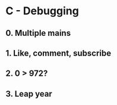 # C - Debugging

## 0. Multiple mains

## 1. Like, comment, subscribe

## 2. 0 > 972?

## 3. Leap year
